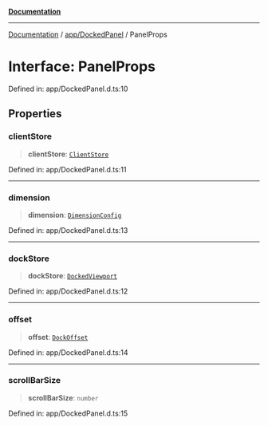 [**Documentation**](../../../index.md)

***

[Documentation](../../../index.md) / [app/DockedPanel](../index.md) / PanelProps

# Interface: PanelProps

Defined in: app/DockedPanel.d.ts:10

## Properties

### clientStore

> **clientStore**: [`ClientStore`](../../../stores/ClientStore/classes/ClientStore.md)

Defined in: app/DockedPanel.d.ts:11

***

### dimension

> **dimension**: [`DimensionConfig`](../enumerations/DimensionConfig.md)

Defined in: app/DockedPanel.d.ts:13

***

### dockStore

> **dockStore**: [`DockedViewport`](../../../stores/MountStore/classes/DockedViewport.md)

Defined in: app/DockedPanel.d.ts:12

***

### offset

> **offset**: [`DockOffset`](../../../stores/MountStore/classes/DockOffset.md)

Defined in: app/DockedPanel.d.ts:14

***

### scrollBarSize

> **scrollBarSize**: `number`

Defined in: app/DockedPanel.d.ts:15
